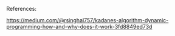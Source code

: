 References:

https://medium.com/@rsinghal757/kadanes-algorithm-dynamic-programming-how-and-why-does-it-work-3fd8849ed73d